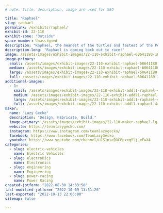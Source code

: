 ```yaml
---
# note: title, description, image are used for SEO

title: "Raphael"
slug: raphael
permalink: /exhibits/raphael/
exhibit-id: 22-110
exhibit-zone: "Outside"
space-number: Unassigned
description: "Raphael, the meanest of the turtles and fastest of the Power Wheels Racers!"
description-long: "Raphael is coming back out to race!"
image: /assets/images/exhibit-images/22-110-exhibit-raphael-60641180-1828815657263279-8779443714629042176-n-1-large.jpg
image-primary: 
  small: /assets/images/exhibit-images/22-110-exhibit-raphael-60641180-1828815657263279-8779443714629042176-n-1-small.jpg
  medium: /assets/images/exhibit-images/22-110-exhibit-raphael-60641180-1828815657263279-8779443714629042176-n-1-medium.jpg
  large: /assets/images/exhibit-images/22-110-exhibit-raphael-60641180-1828815657263279-8779443714629042176-n-1-large.jpg
  full: /assets/images/exhibit-images/22-110-exhibit-raphael-60641180-1828815657263279-8779443714629042176-n-1-full.jpg
additional-images: 
  - 1:
    small: /assets/images/exhibit-images/22-110-exhibit-addl1-raphael-44932980-10156678711486163-2494914766733049856-o-small.jpg
    medium: /assets/images/exhibit-images/22-110-exhibit-addl1-raphael-44932980-10156678711486163-2494914766733049856-o-medium.jpg
    large: /assets/images/exhibit-images/22-110-exhibit-addl1-raphael-44932980-10156678711486163-2494914766733049856-o-large.jpg
    full: /assets/images/exhibit-images/22-110-exhibit-addl1-raphael-44932980-10156678711486163-2494914766733049856-o-full.jpg
maker: 
  name: "Lazy Gecko"
  description: "Design, Fabricate, Build."
  image-primary: /assets/images/exhibit-images/22-110-maker-raphael-lg-banner-v2sm-medium.png
  website: https://teamlazygecko.com/
  instagram: https://www.instagram.com/teamlazygecko/
  facebook: https://www.facebook.com/TeamLazyGecko
  youtube: https://www.youtube.com/channel/UCS1mseDOCPpxxgYljLxFwXA
categories: 
  - slug: electric-vehicles
    name: Electric Vehicles
  - slug: electronics
    name: Electronics
  - slug: engineering
    name: Engineering
  - slug: power-racing
    name: Power Racing
created-jotform: "2022-08-30 14:33:58"
last-modified-jotform: "2022-10-09 13:51:26"
last-exported: "2022-10-13 22:06:00"
sitemap: false

---
```

